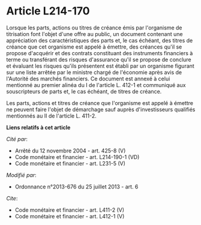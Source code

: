 # Article L214-170

Lorsque les parts, actions ou titres de créance émis par l'organisme de titrisation font l'objet d'une offre au public, un
document contenant une appréciation des caractéristiques des parts et, le cas échéant, des titres de créance que cet
organisme est appelé à émettre, des créances qu'il se propose d'acquérir et des contrats constituant des instruments
financiers à terme ou transférant des risques d'assurance qu'il se propose de conclure et évaluant les risques qu'ils
présentent est établi par un organisme figurant sur une liste arrêtée par le ministre chargé de l'économie après avis de
l'Autorité des marchés financiers. Ce document est annexé à celui mentionné au premier alinéa du I de l'article L. 412-1 et
communiqué aux souscripteurs de parts et, le cas échéant, de titres de créance.

Les parts, actions et titres de créance que l'organisme est appelé à émettre ne peuvent faire l'objet de démarchage sauf
auprès d'investisseurs qualifiés mentionnés au II de l'article L. 411-2.

**Liens relatifs à cet article**

_Cité par_:

  - Arrêté du 12 novembre 2004 - art. 425-8 (V)
  - Code monétaire et financier - art. L214-190-1 (VD)
  - Code monétaire et financier - art. L231-5 (V)

_Modifié par_:

  - Ordonnance n°2013-676 du 25 juillet 2013 - art. 6

_Cite_:

  - Code monétaire et financier - art. L411-2 (V)
  - Code monétaire et financier - art. L412-1 (V)
